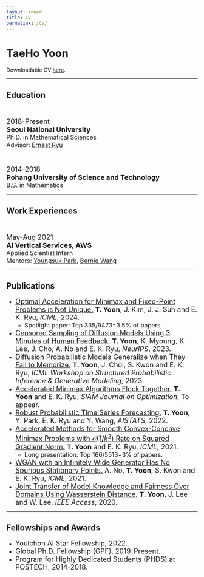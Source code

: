 ```yaml
---
layout: inner
title: CV
permalink: /CV/
---
```


<!-- Text can be **bold**, _italic_, ~~strikethrough~~ or `keyword`.

[Link to another page](/index.html).

There should be whitespace between paragraphs. -->

# TaeHo Yoon

Downloadable CV <a href="https://drive.google.com/file/d/1AYFWuex1jNAL9Sj6lqa0qBqJWEXhzMOa/view?usp=sharing" download>here</a>.

---

## Education

<font size=2pt><br></font>

<div class="row">
    <div class="col-xs-12 col-md-3"><font size=4pt>2018-Present</font></div>
    <div class="col-xs-12 col-md-9 text-left">
        <font size=4pt><b>Seoul National University</b></font><br>
        <font size=3pt>Ph.D. in Mathematical Sciences</font><br>
        <font size=3pt>Advisor: <a href="http://www.math.snu.ac.kr/~ernestryu/">Ernest Ryu</a></font>
    </div> 
</div>

<font size=2pt><br></font>

<div class="row">
    <div class="col-xs-12 col-md-3"><font size=4pt>2014-2018</font></div>
    <div class="col-xs-12 col-md-9 text-left">
        <font size=4pt><b>Pohang University of Science and Technology</b></font><br>
        <font size=3pt>B.S. in Mathematics</font><br>
    </div> 
</div>

---

## Work Experiences

<font size=2pt><br></font>

<div class="row">
    <div class="col-xs-12 col-md-3"><font size=4pt>May-Aug 2021</font></div>
    <div class="col-xs-12 col-md-9 text-left">
        <font size=4pt><b>AI Vertical Services, AWS</b></font><br>
        <font size=3pt>Applied Scientist Intern</font><br>
        <font size=3pt>Mentors: <a href="https://scholar.google.com/citations?user=jWROvQ0AAAAJ&hl=en">Youngsuk Park</a>, <a href="http://web.mit.edu/~ywang02/www/">Bernie Wang</a></font>
    </div> 
</div>

---

## Publications

* <font size=4pt><a href="https://arxiv.org/abs/2404.13228">Optimal Acceleration for Minimax and Fixed-Point Problems is Not Unique.</a> <b>T. Yoon</b>, J. Kim, J. J. Suh and E. K. Ryu, <i>ICML</i>, 2024.</font>
    - <font size=3pt>Spotlight paper: Top 335/9473=3.5% of papers.</font>
* <font size=4pt><a href="https://arxiv.org/abs/2307.02770">Censored Sampling of Diffusion Models Using 3 Minutes of Human Feedback.</a> <b>T. Yoon</b>, K. Myoung, K. Lee, J. Cho, A. No and E. K. Ryu, <i>NeurIPS</i>, 2023.</font>
* <font size=4pt><a href="https://openreview.net/forum?id=shciCbSk9h">Diffusion Probabilistic Models Generalize when They Fail to Memorize.</a> <b>T. Yoon</b>, J. Choi, S. Kwon and E. K. Ryu, <i>ICML Workshop on Structured Probabilistic Inference & Generative Modeling</i>, 2023.</font>
* <font size=4pt><a href="https://arxiv.org/abs/2205.11093">Accelerated Minimax Algorithms Flock Together.</a> <b>T. Yoon</b> and E. K. Ryu, <i>SIAM Journal on Optimization</i>, To appear.</font>
* <font size=4pt><a href="https://proceedings.mlr.press/v151/yoon22a.html">Robust Probabilistic Time Series Forecasting.</a> <b>T. Yoon</b>, Y. Park, E. K. Ryu and Y. Wang, <i>AISTATS</i>, 2022.</font>
* <font size=4pt><a href="http://proceedings.mlr.press/v139/yoon21d.html">Accelerated Methods for Smooth Convex-Concave Minimax Problems with $\mathcal{O}(1/k^2)$ Rate on Squared Gradient Norm.</a> <b>T. Yoon</b> and E. K. Ryu, <i>ICML</i>, 2021.</font>
    - <font size=3pt>Long presentation: Top 166/5513=3% of papers.</font>
* <font size=4pt><a href="http://proceedings.mlr.press/v139/no21a.html">WGAN with an Infinitely Wide Generator Has No Spurious Stationary Points.</a> A. No, <b>T. Yoon</b>, S. Kwon and E. K. Ryu, <i>ICML</i>, 2021.</font>
* <font size=4pt><a href="https://ieeexplore.ieee.org/abstract/document/9129731">Joint Transfer of Model Knowledge and Fairness Over Domains Using Wasserstein Distance.</a> <b>T. Yoon</b>, J. Lee and W. Lee, <i>IEEE Access</i>, 2020.</font>

---

## Fellowships and Awards

* <font size=4pt>Youlchon AI Star Fellowship, 2022.</font>
* <font size=4pt>Global Ph.D. Fellowship (GPF), 2019-Present.</font>
* <font size=4pt>Program for Highly Dedicated Students (PHDS) at POSTECH, 2014-2018.</font>